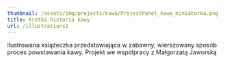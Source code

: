 ```yaml
---
thumbnail: /assets/img/projects/kawa/ProjectPanel_kawa_miniaturka.png
title: Krótka historia kawy
url: /illustrations1
---
```


Ilustrowana książeczka przedstawiająca w zabawny, wierszowany sposób proces
powstawania kawy. Projekt we współpracy z Małgorzatą Jaworską
